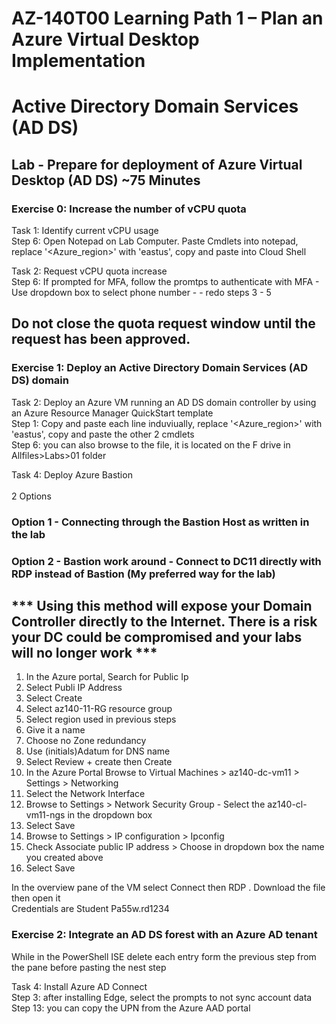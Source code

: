 # AZ-140T00 Learning Path 1 – Plan an Azure Virtual Desktop Implementation

# Active Directory Domain Services (AD DS)

## Lab - Prepare for deployment of Azure Virtual Desktop (AD DS) ~75 Minutes

### Exercise 0:  Increase the number of vCPU quota

Task 1:  Identify current vCPU usage <br>
Step 6:  Open Notepad on Lab Computer.  Paste Cmdlets into notepad, replace '<Azure_region>' with 'eastus', copy and paste into Cloud Shell <br>

Task 2:  Request vCPU quota increase <br>
Step 6:  If prompted for MFA, follow the promtps to authenticate with MFA - Use dropdown box to select phone number - -  redo steps 3 - 5 <br>

## Do not close the quota request window until the request has been approved.

### Exercise 1:  Deploy an Active Directory Domain Services (AD DS) domain

Task 2:  Deploy an Azure VM running an AD DS domain controller by using an Azure Resource Manager QuickStart template <br>
Step 1:  Copy and paste each line induviually, replace '<Azure_region>' with 'eastus', copy and paste the other 2 cmdlets <br>
Step 6:  you can also browse to the file, it is located on the F drive in Allfiles>Labs>01 folder <br>

Task 4: Deploy Azure Bastion <br>\
2 Options <br>

### Option 1 - Connecting through the Bastion Host as written in the lab <br>

### Option 2 - Bastion work around - Connect to DC11 directly with RDP instead of Bastion (My preferred way for the lab)

##  *** Using this method will expose your Domain Controller directly to the Internet.  There is a risk your DC could be compromised and your labs will no longer work ***

1.  In the Azure portal, Search for Public Ip <br>
2.  Select Publi IP Address
3.  Select Create
4.  Select az140-11-RG resource group <br>
5.  Select region used in previous steps <br>
6.  Give it a name <br>
7.  Choose no Zone redundancy <br>
8.  Use (initials)Adatum for DNS name <br>
9.  Select Review + create then Create <br>
10. In the Azure Portal Browse to Virtual Machines > az140-dc-vm11 > Settings > Networking <br>
11.  Select the Network Interface <br>
12.  Browse to Settings > Network Security Group - Select the az140-cl-vm11-ngs in the dropdown box <br>
13.  Select Save <br>
14.  Browse to Settings > IP configuration > Ipconfig <br>
15.  Check Associate public IP address > Choose in dropdown box the name you created above <br>
16.  Select Save <br>

In the overview pane of the VM select Connect then RDP . Download the file then open it <br>
Credentials are Student   Pa55w.rd1234  <br>

### Exercise 2: Integrate an AD DS forest with an Azure AD tenant

While in the PowerShell ISE delete each entry form the previous step from the pane before pasting the nest step <br>

Task 4: Install Azure AD Connect <br>
Step 3:  after installing Edge, select the prompts to not sync account data <br>
Step 13: you can copy the UPN from the Azure AAD portal <br>
